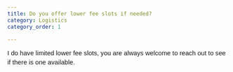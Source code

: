 ```yaml
---
title: Do you offer lower fee slots if needed?
category: Logistics
category_order: 1

---
```


<p dir="ltr" style="line-height: 1.38; margin-top: 0pt; margin-bottom: 0pt;"><span id="docs-internal-guid-0fc82725-7fff-9f27-f90b-a0405748aeee"><span style="font-size: 11pt; font-family: Arial; background-color: transparent; font-variant-numeric: normal; font-variant-east-asian: normal; vertical-align: baseline; white-space: pre-wrap;">I do have limited lower fee slots, you are always welcome to reach out to see if there is one available. </span></span></p>

